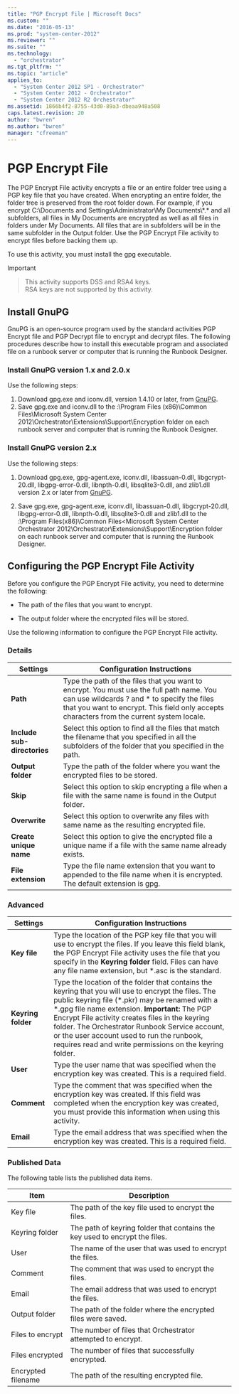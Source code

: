 ```yaml
---
title: "PGP Encrypt File | Microsoft Docs"
ms.custom: ""
ms.date: "2016-05-13"
ms.prod: "system-center-2012"
ms.reviewer: ""
ms.suite: ""
ms.technology:
  - "orchestrator"
ms.tgt_pltfrm: ""
ms.topic: "article"
applies_to:
  - "System Center 2012 SP1 - Orchestrator"
  - "System Center 2012 - Orchestrator"
  - "System Center 2012 R2 Orchestrator"
ms.assetid: 1866b4f2-8755-43d0-89a3-dbeaa948a508
caps.latest.revision: 20
author: "bwren"
ms.author: "bwren"
manager: "cfreeman"
---
```

# PGP Encrypt File
The PGP Encrypt File activity encrypts a file or an entire folder tree using a PGP key file that you have created. When encrypting an entire folder, the folder tree is preserved from the root folder down. For example, if you encrypt C:\Documents and Settings\Administrator\My Documents\\\*.\* and all subfolders, all files in My Documents are encrypted as well as all files in folders under My Documents. All files that are in subfolders will be in the same subfolder in the Output folder. Use the PGP Encrypt File activity to encrypt files before backing them up.  

 To use this activity, you must install the gpg executable.

> [!IMPORTANT]

>  This activity supports DSS and RSA4 keys.  
>  RSA keys are not supported by this activity.  

## Install GnuPG

GnuPG is an open-source program used by the standard activities PGP Encrypt file and PGP Decrypt file to encrypt and decrypt files. The following procedures describe how to install this executable program and associated file on a runbook server or computer that is running the Runbook Designer.

### Install GnuPG version 1.x and 2.0.x

Use the following steps:

1.	Download gpg.exe and iconv.dll, version 1.4.10 or later, from [GnuPG](https://www.gnupg.org/).
2.	Save gpg.exe and iconv.dll to the <System drive>:\Program Files (x86)\Common Files\Microsoft System Center 2012\Orchestrator\Extensions\Support\Encryption folder on each runbook server and computer that is running the Runbook Designer.

### Install GnuPG version 2.x

Use the following steps:

1.	Download gpg.exe, gpg-agent.exe, iconv.dll, libassuan-0.dll, libgcrypt-20.dll, libgpg-error-0.dll, libnpth-0.dll, libsqlite3-0.dll, and zlib1.dll version 2.x or later from [GnuPG](https://www.gnupg.org/).

2.	Save gpg.exe, gpg-agent.exe, iconv.dll, libassuan-0.dll, libgcrypt-20.dll, libgpg-error-0.dll, libnpth-0.dll, libsqlite3-0.dll and zlib1.dll to the <System drive>:\Program Files(x86)\Common Files\<Microsoft System Center Orchestrator 2012\Orchestrator\Extensions\Support\Encryption folder on each runbook server and computer that is running the Runbook Designer.

## Configuring the PGP Encrypt File Activity  
 Before you configure the PGP Encrypt File activity, you need to determine the following:  

-   The path of the files that you want to encrypt.  

-   The output folder where the encrypted files will be stored.  

 Use the following information to configure the PGP Encrypt File activity.  

### Details  

|Settings|Configuration Instructions|  
|--------------|--------------------------------|  
|**Path**|Type the path of the files that you want to encrypt. You must use the full path name. You can use wildcards ? and * to specify the files that you want to encrypt. This field only accepts characters from the current system locale.|  
|**Include sub-directories**|Select this option to find all the files that match the filename that you specified in all the subfolders of the folder that you specified in the path.|  
|**Output folder**|Type the path of the folder where you want the encrypted files to be stored.|  
|**Skip**|Select this option to skip encrypting a file when a file with the same name is found in the Output folder.|  
|**Overwrite**|Select this option to overwrite any files with same name as the resulting encrypted file.|  
|**Create unique name**|Select this option to give the encrypted file a unique name if a file with the same name already exists.|  
|**File extension**|Type the file name extension that you want to appended to the file name when it is encrypted. The default extension is gpg.|  

### Advanced  

|Settings|Configuration Instructions|  
|--------------|--------------------------------|  
|**Key file**|Type the location of the PGP key file that you will use to encrypt the files. If you leave this field blank, the PGP Encrypt File activity uses the file that you specify in the **Keyring folder** field. Files can have any file name extension, but *.asc is the standard.|  
|**Keyring folder**|Type the location of the folder that contains the keyring that you will use to encrypt the files. The public keyring file (\*.pkr) may be renamed with a \*.gpg file name extension. **Important:**  The PGP Encrypt File activity creates files in the keyring folder. The Orchestrator Runbook Service account, or the user account used to run the runbook, requires read and write permissions on the keyring folder.|  
|**User**|Type the user name that was specified when the encryption key was created. This is a required field.|  
|**Comment**|Type the comment that was specified when the encryption key was created. If this field was completed when the encryption key was created, you must provide this information when using this activity.|  
|**Email**|Type the email address that was specified when the encryption key was created. This is a required field.|  

### Published Data  
 The following table lists the published data items.  

|Item|Description|  
|----------|-----------------|  
|Key file|The path of the key file used to encrypt the files.|  
|Keyring folder|The path of keyring folder that contains the key used to encrypt the files.|  
|User|The name of the user that was used to encrypt the files.|  
|Comment|The comment that was used to encrypt the files.|  
|Email|The email address that was used to encrypt the files.|  
|Output folder|The path of the folder where the encrypted files were saved.|  
|Files to encrypt|The number of files that Orchestrator attempted to encrypt.|  
|Files encrypted|The number of files that successfully encrypted.|  
|Encrypted filename|The path of the resulting encrypted file.|
